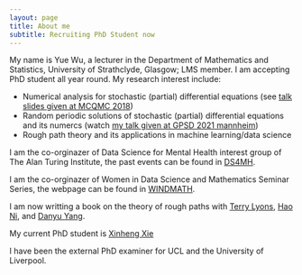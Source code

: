 ```yaml
---
layout: page
title: About me
subtitle: Recruiting PhD Student now
---
```


My name is Yue Wu, a lecturer in the Department of Mathematics and Statistics, University of Strathclyde, Glasgow; LMS member. I am accepting PhD student all year round. My research interest include:

- Numerical analysis for stochastic (partial) differential equations (see [talk slides given at MCQMC 2018](http://mcqmc2018.inria.fr/wp-content/uploads/2018/07/MCQMCTalkWU.pdf))
- Random periodic solutions of stochastic (partial) differential equations and its numercs (watch [my talk given at GPSD 2021 mannheim](https://www.youtube.com/watch?v=BuWu-p2DFn8&t=1s))
- Rough path theory and its applications in machine learning/data science 

I am the co-orginazer of Data Science for Mental Health interest group of The Alan Turing Institute, the past events can be found in [DS4MH](https://turing-ds4mh.github.io/).

I am the co-orginazer of Women in Data Science and Mathematics Seminar Series, the webpage can be found in [WINDMATH]([https://turing-ds4mh.github.io/](https://www.windsmath.com/)).

I am now writting a book on the theory of rough paths with [Terry Lyons](https://www.maths.ox.ac.uk/people/terry.lyons), [Hao Ni](https://iris.ucl.ac.uk/iris/browse/profile?upi=HNIXX56), and [Danyu Yang](https://scholar.google.com/citations?hl=en&user=p_0YU4cAAAAJ&view_op=list_works&alert_preview_top_rm=2&sortby=pubdate). 

My current PhD student is [Xinheng Xie](https://pureportal.strath.ac.uk/en/persons/xinheng-xie)

I have been the external PhD examiner for UCL and the University of Liverpool.
